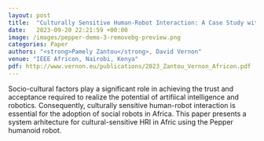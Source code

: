 ```yaml
---
layout: post
title:  "Culturally Sensitive Human-Robot Interaction: A Case Study with the Pepper Humanoid Robot"
date:   2023-09-20 22:21:59 +00:00
image: /images/pepper-demo-3-removebg-preview.png
categories: Paper
authors: "<strong>Pamely Zantou</strong>, David Vernon"
venue: "IEEE Africon, Nairobi, Kenya"
pdf: http://www.vernon.eu/publications/2023_Zantou_Vernon_Africon.pdf
---
```

Socio-cultural factors play a significant role in achieving the trust and acceptance required to realize the potential of artifiical intelligence and robotics. Consequently, culturally sensitive human-robot interaction is essential for the adoption of social robots in Africa. This paper presents a system arhitecture for cultural-sensitive HRI in Afric using the Pepper humanoid robot.



